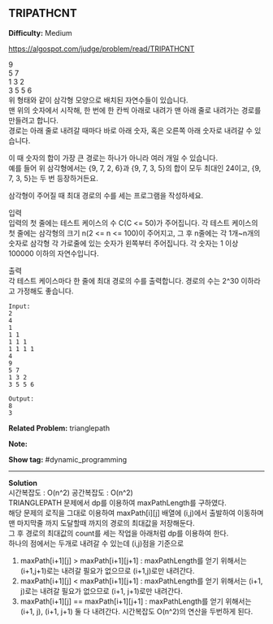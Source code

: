 ## TRIPATHCNT

**Difficulty:** Medium

https://algospot.com/judge/problem/read/TRIPATHCNT

9 <br/>
5 7 <br/>
1 3 2 <br/>
3 5 5 6 <br/>
위 형태와 같이 삼각형 모양으로 배치된 자연수들이 있습니다. <br/>
맨 위의 숫자에서 시작해, 한 번에 한 칸씩 아래로 내려가 맨 아래 줄로 내려가는 경로를 만들려고 합니다. <br/>
경로는 아래 줄로 내려갈 때마다 바로 아래 숫자, 혹은 오른쪽 아래 숫자로 내려갈 수 있습니다. <br/>

이 때 숫자의 합이 가장 큰 경로는 하나가 아니라 여러 개일 수 있습니다. <br/>
예를 들어 위 삼각형에서는 {9, 7, 2, 6}과 {9, 7, 3, 5}의 합이 모두 최대인 24이고, {9, 7, 3, 5}는 두 번 등장하거든요. <br/>

삼각형이 주어질 때 최대 경로의 수를 세는 프로그램을 작성하세요. <br/>

입력 <br/>
입력의 첫 줄에는 테스트 케이스의 수 C(C <= 50)가 주어집니다. 각 테스트 케이스의 첫 줄에는 삼각형의 크기 n(2 <= n <= 100)이 주어지고, 그 후 n줄에는 각 1개~n개의 숫자로 삼각형 각 가로줄에 있는 숫자가 왼쪽부터 주어집니다. 각 숫자는 1 이상 100000 이하의 자연수입니다.

출력 <br/>
각 테스트 케이스마다 한 줄에 최대 경로의 수를 출력합니다. 
경로의 수는 2^30 이하라고 가정해도 좋습니다.

```
Input:
2
4
1
1 1 
1 1 1 
1 1 1 1 
4
9
5 7
1 3 2
3 5 5 6

Output: 
8
3
```
**Related Problem:** trianglepath

**Note:**

**Show tag:** \#dynamic\_programming

------------------------------------

**Solution** <br/>
시간복잡도 : O(n^2) 공간복잡도 : O(n^2) <br/>
TRIANGLEPATH 문제에서 dp를 이용하여 maxPathLength를 구하였다. <br/>
해당 문제의 로직을 그대로 이용하여 maxPath[i][j] 배열에 (i,j)에서 출발하여 이동하며 맨 마지막줄 까지 도달할때 까지의 경로의 최대값을 저장해둔다. <br/>
그 후 경로의 최대값의 count를 세는 작업을 아래처럼 dp를 이용하여 한다. <br/>
하나의 점에서는 두개로 내려갈 수 있는데 (i,j)점을 기준으로 <br/>
1. maxPath[i+1][j] > maxPath[i+1][j+1] : maxPathLength를 얻기 위해서는 (i+1,j+1)로는 내려갈 필요가 없으므로 (i+1,j)로만 내려간다.
2. maxPath[i+1][j] < maxPath[i+1][j+1] : maxPathLength를 얻기 위해서는 (i+1, j)로는 내려갈 필요가 없으므로 (i+1, j+1)로만 내려간다.
3. maxPath[i+1][j] == maxPath[i+1][j+1] : maxPathLength를 얻기 위해서는 (i+1, j), (i+1, j+1) 둘 다 내려간다.
시간복잡도 O(n^2)의 연산을 두번하게 된다.